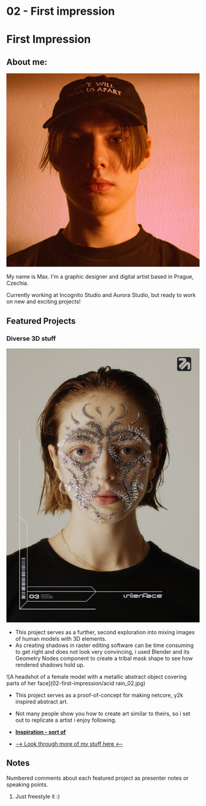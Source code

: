 # 02 - First impression 

# First Impression

## About me:

![Front portrait of a young male in a black baseball cap with dramatic red lighting coming from the right.](profile.jpeg)

My name is Max. I'm a graphic designer and digital artist based in Prague, Czechia.

Currently working at Incognito Studio and Aurora Studio, but ready to work on new and exciting projects!

## Featured Projects

### Diverse 3D stuff

![A headshot of a female model with a metallic abstract object covering parts of her face](human_03.jpg)

- This project serves as a further, second exploration into mixing images of human models with 3D elements.
- As creating shadows in raster editing software can be time consuming to get right and does not look very convincing, i used Blender and its Geometry Nodes component to create a tribal mask shape to see how rendered shadows hold up.

![A headshot of a female model with a metallic abstract object covering parts of her face](02-first-impression/acid rain_02.jpg)

- This project serves as a proof-of-concept for making netcore, y2k inspired abstract art.
- Not many people show you how to create art similar to theirs, so i set out to replicate a artist i enjoy following. 
- **[Inspiration - sort of](https://twitter.com/aletiune/status/1542909684016881664?s=61&t=9f2ZKNh4lISCLE6214UhbA)**

- [--> Look through more of my stuff here <--](aerostri.de)

## Notes

Numbered comments about each featured project as presenter notes or speaking points.

1. Just freestyle it :)


